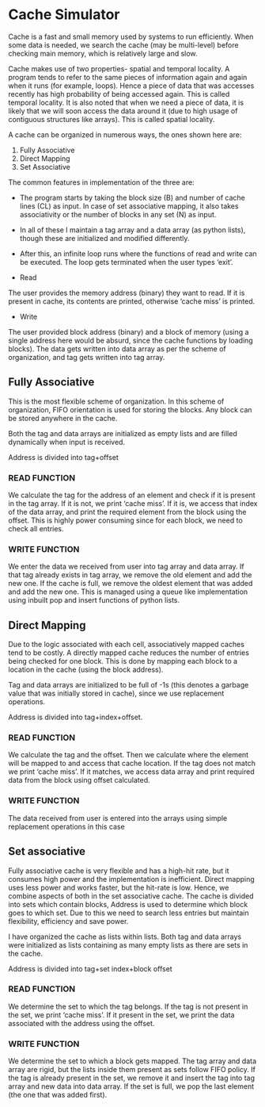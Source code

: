 # Cache Simulator

Cache is a fast and small memory used by systems to run efficiently. When some data is needed, we search the cache (may be multi-level) before checking main memory, which is
relatively large and slow.

Cache makes use of two properties- spatial and temporal locality. A program tends to refer to the same pieces of information again and again when it runs (for example, loops). Hence a piece of data that was accesses recently has high probability of being accessed again. This is called temporal locality. It is also noted that when we need a piece of data, it is likely that we will soon access the data around it (due to high usage of contiguous structures like arrays). This is called spatial locality.

A cache can be organized in numerous ways, the ones shown here are:
  1. Fully Associative
  2. Direct Mapping
  3. Set Associative

The common features in implementation of the three are:

- The program starts by taking the block size (B) and number of cache lines (CL) as input. In case of set associative mapping, it also takes associativity or the number of blocks in any set (N) as input. 

- In all of these I maintain a tag array and a data array (as python lists), though these are initialized and modified differently.

- After this, an infinite loop runs where the functions of read and write can be executed. The loop gets terminated when the user types ‘exit’.

- Read

The user provides the memory address (binary) they want to read. If it is present in cache, its contents are printed, otherwise ‘cache miss’ is printed.

- Write

The user provided block address (binary) and a block of memory (using a single address here would be absurd, since the cache functions by loading blocks). The data
gets written into data array as per the scheme of organization, and tag gets written
into tag array.


## Fully Associative
This is the most flexible scheme of organization. In this scheme of organization, FIFO orientation is used for storing the blocks. Any block can be stored anywhere in the cache.

Both the tag and data arrays are initialized as empty lists and are filled dynamically when input is received.

Address is divided into tag+offset

### READ FUNCTION
We calculate the tag for the address of an element and check if it is present in the tag array. If it is not, we print ‘cache miss’. If it is, we access that index of the data array, and print the required element from the block using the offset. This is highly power consuming since for each block, we need to check all entries.

### WRITE FUNCTION
We enter the data we received from user into tag array and data array. If that tag already exists in tag array, we remove the old element and add the new one. If the cache is full, we remove the oldest element that was added and add the new one. This is managed using a queue like implementation using inbuilt pop and insert functions of python lists.

## Direct Mapping
Due to the logic associated with each cell, associatively mapped caches tend to be costly. A directly mapped cache reduces the number of entries being checked for one block. This is done by mapping each block to a location in the cache (using the block address).

Tag and data arrays are initialized to be full of -1s (this denotes a garbage value that was initially stored in cache), since we use replacement operations.

Address is divided into tag+index+offset.

### READ FUNCTION
We calculate the tag and the offset. Then we calculate where the element will be mapped to and access that cache location. If the tag does not match we print ‘cache miss’. If it matches, we access data array and print required data from the block using offset calculated.

### WRITE FUNCTION
The data received from user is entered into the arrays using simple replacement operations in this case

## Set associative
Fully associative cache is very flexible and has a high-hit rate, but it consumes high power and the implementation is inefficient. Direct mapping uses less power and works faster, but the hit-rate is low. Hence, we combine aspects of both in the set associative cache. The cache is divided into sets which contain blocks, Address is used to determine which block goes to which set. Due to this we need to search less entries but maintain flexibility, efficiency and save power.

I have organized the cache as lists within lists. Both tag and data arrays were initialized as lists containing as many empty lists as there are sets in the cache.

Address is divided into tag+set index+block offset

### READ FUNCTION
We determine the set to which the tag belongs. If the tag is not present in the set, we print ‘cache miss’. If it present in the set, we print the data associated with the address using the offset.

### WRITE FUNCTION
We determine the set to which a block gets mapped. The tag array and data array are rigid, but the lists inside them present as sets follow FIFO policy. If the tag is already present in the set, we remove it and insert the tag into tag array and new data into data array. If the set is full, we pop the last element (the one that was added first).
